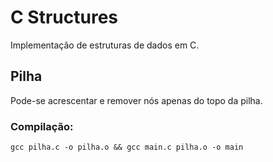 # C Structures

Implementação de estruturas de dados em C.

## Pilha

Pode-se acrescentar e remover nós apenas do topo da pilha.

### Compilação:

`gcc pilha.c -o pilha.o && gcc main.c pilha.o -o main`
